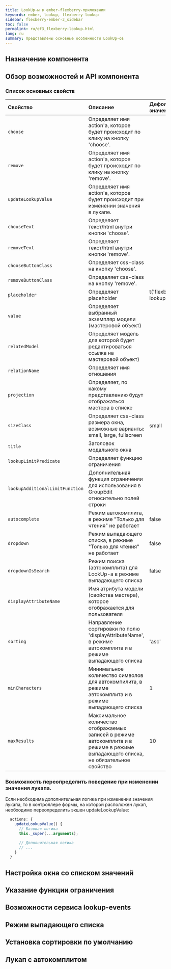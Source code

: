 ```yaml
---
title: LookUp-ы в ember-flexberry-приложении
keywords: ember, lookup, flexberry-lookup
sidebar: flexberry-ember-3_sidebar
toc: false
permalink: ru/ef3_flexberry-lookup.html
lang: ru
summary: Представлены основные особенности LookUp-ов
---
```


## Назначение компонента

## Обзор возможностей и API компонента

### Список основных свойств

Свойство | Описание | Дефолтное значение
:---------------------|:------------------------------------------------------------|:----------------
`choose` | Определяет имя action'а, которое будет происходит по клику на кнопку 'choose'.|
`remove` | Определяет имя action'а, которое будет происходит по клику на кнопку 'remove'.|
`updateLookupValue` | Определяет имя action'а, которое будет происходит при изменении значения в лукапе.|
`chooseText` | Определяет текст/html внутри кнопки 'choose'.|
`removeText` | Определяет текст/html внутри кнопки 'remove'.|
`chooseButtonClass` | Определяет css-class на кнопку 'choose'.|
`removeButtonClass` | Определяет css-class на кнопку 'remove'.|
`placeholder` | Определяет placeholder | t('flexberry-lookup.placeholder')
`value` | Определяет выбранный экземпляр модели (мастеровой объект) |
`relatedModel` | Определяет модель для которой будет редактироваться ссылка на мастеровой объект) |
`relationName` | Определяет имя отношения |
`projection` | Определяет, по какому представлению будут отображаться мастера в списке |
`sizeClass` | Определяет css-class размера окна, возможные варианты: small, large, fullscreen | small
`title` | Заголовок модального окна |
`lookupLimitPredicate` | Определяет функцию ограничения |
`lookupAdditionalLimitFunction` | Дополнительная функция ограниченяи для использования в GroupEdit относительно полей строки |
`autocomplete` | Режим автокомплита, в режиме "Только для чтения" не работает | false
`dropdown` | Режим выпадающего списка, в режиме "Только для чтения" не работает | false
`dropdownIsSearch` | Режим поиска (автокомплита) для LookUp-а в режиме выпадающего списка | false
`displayAttributeName` | Имя атрибута модели (свойства мастера), которое отображается для пользователя |
`sorting` | Направление сортировки по полю 'displayAttributeName', в режиме автокомплита и в режиме выпадающего списка | 'asc'
`minCharacters` | Минимальное количество символов для автокомпилита, в режиме автокомплита и в режиме выпадающего списка | 1
`maxResults` | Максимальное количество отображаемых записей в режиме автокомплита и в режиме в режиме выпадающего списка, не обязательное свойство | 10

### Возможность переопределить поведение при изменении значения лукапа.

Если необходима дополнительная логика при изменении значения лукапа, то в контроллере формы, на которой расположен лукап, необходимо переопределить экшен updateLookupValue:

```js
  actions: {
    updateLookupValue() {
      // Базовая логика
      this._super(...arguments);

      // Дополнительная логика
      // ...
    }
  }
```

## Настройка окна со списком значений

## Указание функции ограничения

## Возможности сервиса lookup-events

## Режим выпадающего списка

## Установка сортировки по умолчанию

## Лукап с автокомплитом
